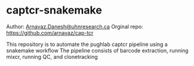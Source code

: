 # captcr-snakemake
Author: Arnavaz.Danesh@uhnresearch.ca
Orginal repo: https://github.com/arnavaz/cap-tcr

This repository is to automate the pughlab captcr pipeline using a snakemake workflow
The pipeline consists of barcode extraction, running mixcr, running QC, and clonetracking
